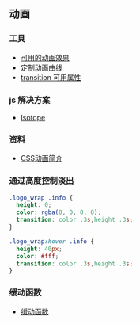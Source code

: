 ## 动画

### 工具
- [可用的动画效果](http://leaverou.github.io/animatable/)
- [定制动画曲线](http://cubic-bezier.com/#.17,.67,.83,.67)
- [transition 可用属性](http://oli.jp/2010/css-animatable-properties/)

### js 解决方案
- [Isotope](http://isotope.metafizzy.co/#getting-started)

### 资料
- [CSS动画简介](http://www.ruanyifeng.com/blog/2014/02/css_transition_and_animation.html)

### 通过高度控制淡出
```css
.logo_wrap .info {
  height: 0;
  color: rgba(0, 0, 0, 0);
  transition: color .3s,height .3s;
}

.logo_wrap:hover .info {
  height: 40px;
  color: #fff;
  transition: color .3s,height .3s;
}
```

### 缓动函数
- [缓动函数](http://easings.net/zh-cn)
